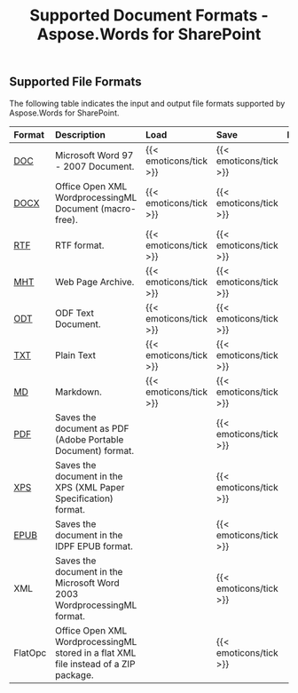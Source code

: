 ﻿---
title: Supported Document Formats - Aspose.Words for SharePoint
articleTitle: Supported Document Formats
linktitle: Supported Document Formats
description: "This page describes formats which are supported by the Aspose.Words for SharePoint."
type: docs
weight: 20
url: /sharepoint/supported-document-formats/
---

## Supported File Formats

The following table indicates the input and output file formats supported by Aspose.Words for SharePoint.

|Format|Description|Load|Save|Remarks|
| :- | :- | :- | :- | :- |
|[DOC](https://docs.fileformat.com/word-processing/doc/)|Microsoft Word 97 - 2007 Document.|{{< emoticons/tick >}}|{{< emoticons/tick >}}| |
|[DOCX](https://docs.fileformat.com/word-processing/docx/)|Office Open XML WordprocessingML Document (macro-free).|{{< emoticons/tick >}} |{{< emoticons/tick >}}| |
|[RTF](https://docs.fileformat.com/word-processing/rtf/)|RTF format.|{{< emoticons/tick >}} |{{< emoticons/tick >}}| |
|[MHT](https://docs.fileformat.com/web/htm/)|Web Page Archive.|{{< emoticons/tick >}} |{{< emoticons/tick >}}| |
|[ODT](https://docs.fileformat.com/word-processing/odt/)|ODF Text Document.|{{< emoticons/tick >}} |{{< emoticons/tick >}}| |
|[TXT](https://docs.fileformat.com/word-processing/txt/)|Plain Text|{{< emoticons/tick >}} |{{< emoticons/tick >}}| |
|[MD](https://docs.fileformat.com/word-processing/md/)|Markdown.|{{< emoticons/tick >}}|{{< emoticons/tick >}}| |
|[PDF](https://docs.fileformat.com/pdf/)|Saves the document as PDF (Adobe Portable Document) format.| |{{< emoticons/tick >}}| |
|[XPS](https://docs.fileformat.com/page-description-language/xps/)|Saves the document in the XPS (XML Paper Specification) format.| |{{< emoticons/tick >}}| |
|[EPUB](https://docs.fileformat.com/ebook/epub/)|Saves the document in the IDPF EPUB format.| |{{< emoticons/tick >}}| |
|XML|Saves the document in the Microsoft Word 2003 WordprocessingML format.| |{{< emoticons/tick >}}| |
|FlatOpc|Office Open XML WordprocessingML stored in a flat XML file instead of a ZIP package.| |{{< emoticons/tick >}}| |

